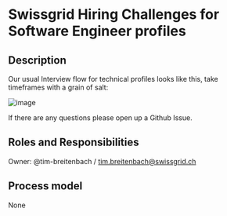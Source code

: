 # Swissgrid Hiring Challenges for Software Engineer profiles

## Description
Our usual Interview flow for technical profiles looks like this, take timeframes with a grain of salt:

![image](https://github.com/Swissgrid-AG-External/coding_challenges/assets/111758703/d1664e93-3500-4fd0-bd22-1c461e25e8ca)


If there are any questions please open up a Github Issue.


## Roles and Responsibilities
Owner: @tim-breitenbach / tim.breitenbach@swissgrid.ch

## Process model
None

